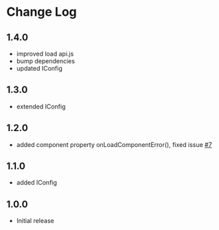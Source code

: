 # Change Log

## 1.4.0
- improved load api.js
- bump dependencies
- updated IConfig

## 1.3.0
- extended IConfig

## 1.2.0
- added component property onLoadComponentError(), fixed issue [#7](https://github.com/ONLYOFFICE/onlyoffice-alfresco/issues/7)

## 1.1.0
- added IConfig

## 1.0.0
- Initial release
